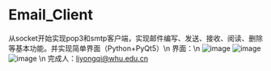 # Email_Client
从socket开始实现pop3和smtp客户端，实现邮件编写、发送、接收、阅读、删除等基本功能。并实现简单界面（Python+PyQt5）\n
界面：\n
![image](https://user-images.githubusercontent.com/57225048/142638583-fdb41b6b-756f-4e30-9ec2-69a87a1fbe9e.png)
![image](https://user-images.githubusercontent.com/57225048/142638680-aa979932-91ee-4063-81fa-0f968937b18b.png)
![image](https://user-images.githubusercontent.com/57225048/142638633-056a0d59-0468-4246-94f9-b7e73fefbdc5.png)
\n
完成人：liyongqi@whu.edu.cn
